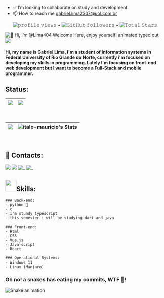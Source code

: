 - ✅ I’m looking to collaborate on  study and development.
- 📫 How to reach me gabriel.lima2307@uol.com.br

<p align="center">
  <img src="https://visitor-badge.glitch.me/badge?page_id=lima404.lima404" alt="𝚙𝚛𝚘𝚏𝚒𝚕𝚎 𝚟𝚒𝚎𝚠𝚜"> •  
  <img alt="𝙶𝚒𝚝𝙷𝚞𝚋 𝚏𝚘𝚕𝚕𝚘𝚠𝚎𝚛𝚜" src="https://img.shields.io/github/followers/lima404?label=Followers&style=social"> •   
  <img src="https://img.shields.io/github/stars/lima404?label=Stars" alt="𝚃𝚘𝚝𝚊𝚕 𝚂𝚝𝚊𝚛𝚜">
</p>

<img src="https://readme-typing-svg.demolab.com?font=Operator+Mono&size=37&duration=2800&pause=2000&color=FAFAFA&center=true&vCenter=true&width=940&height=50&lines=Hi%2C+I'm+Gabriel+Welcome+Here,+Enjoy+yourself!" align="middle" alt="👋 Hi, I’m @Lima404 Welcome Here, enjoy yourself! animated typed out">
<img  src="assests/borderseperator.gif">

#### Hi, my name is Gabriel Lima, I'm a student of information systems in Federal University of Rio Grande do Norte, currently i'm focused on developing my skills in programming. Lately I'm focusing on front-end web development but I want to become a Full-Stack and mobile programmer.

## Status:

|![](http://github-profile-summary-cards.vercel.app/api/cards/profile-details?username=lima404&theme=algolia)|![](http://github-profile-summary-cards.vercel.app/api/cards/productive-time?username=Lima404&theme=algolia&utcOffset=8)|
|---|---|
<br> 

|![](https://github-readme-streak-stats.herokuapp.com/?user=lima404&theme=algolia&hide_border=false)|![italo-mauricio's Stats](https://github-readme-stats.vercel.app/api?username=lima404&theme=algolia&show_icons=true&hide_border=true&count_private=true)
|---|---|
<br>

<h2>📱 Contacts:</h2>

[<img src = "https://img.shields.io/badge/instagram-%23E4405F.svg?&style=for-the-badge&logo=instagram&logoColor=white">](https://www.instagram.com/lima_g99/)
<a href = "mailto:gabriel.lima2307@uol.com.br"><img src="https://img.shields.io/badge/Gmail-D14836?style=for-the-badge&logo=gmail&logoColor=white" target="_blank"></a>
<a id="twitter" href="https://twitter.com/Gabriel_limao94" target="_blank">
<img src="https://img.shields.io/badge/Twitter-1DA1F2?style=for-the-badge&logo=twitter&logoColor=white" alt="_" />
</a>
 <a id="linkedin" href="https://www.linkedin.com/in/gabriel-antônio-ferreira-de-lima-2839b0195/" target="_blank">
    <img src="https://img.shields.io/badge/LinkedIn-0077B5?style=for-the-badge&logo=linkedin&logoColor=white" alt="_" />
  </a>


<div>
    <h2><img src="https://media.giphy.com/media/tZIxqCNZhC9YKasYf7/giphy.gif" width="35px" height="35px">Skills:</h2>

    ### Back-end:
    - python 🐍
    - c 
    - i'm stundy typescript
    - this semester i will be studying dart and java
    
    ### Front-end:
    - Html
    - CSS
    - Vue.js
    - Java-script
    - React
    
    ### Operational Systems:
    - Windows 11
    - Linux (Manjaro)
    
    
<div/>

### Oh no! a snakes has eating my commits, WTF 🐍!

![Snake animation](https://github.com/italomauricio1/italo-mauricio/blob/output/github-contribution-grid-snake.svg)
